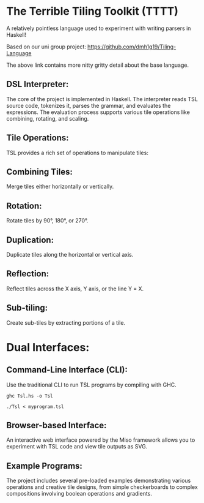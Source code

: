 # The Terrible Tiling Toolkit (TTTT)
A relatively pointless language used to experiment with writing parsers in Haskell! 

Based on our uni group project: https://github.com/dmh1g19/Tiling-Language

The above link contains more nitty gritty detail about the base language.

## DSL Interpreter:
The core of the project is implemented in Haskell. The interpreter reads TSL source code, tokenizes it, parses the grammar, and evaluates the expressions. The evaluation process supports various tile operations like combining, rotating, and scaling.

## Tile Operations:
TSL provides a rich set of operations to manipulate tiles:

## Combining Tiles:
Merge tiles either horizontally or vertically.

## Rotation: 
Rotate tiles by 90°, 180°, or 270°.

## Duplication: 
Duplicate tiles along the horizontal or vertical axis.

## Reflection: 
Reflect tiles across the X axis, Y axis, or the line Y = X.

## Sub-tiling: 
Create sub-tiles by extracting portions of a tile.

# Dual Interfaces:

## Command-Line Interface (CLI): 
Use the traditional CLI to run TSL programs by compiling with GHC.
```
ghc Tsl.hs -o Tsl
```
```
./Tsl < myprogram.tsl
```

## Browser-based Interface: 
An interactive web interface powered by the Miso framework allows you to experiment with TSL code and view tile outputs as SVG.

## Example Programs:
The project includes several pre-loaded examples demonstrating various operations and creative tile designs, from simple checkerboards to complex compositions involving boolean operations and gradients.
